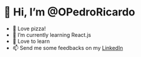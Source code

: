 # 👋 Hi, I’m @OPedroRicardo
- 👀 Love pizza!
- 🌱 I’m currently learning React.js
- 💞️ Love to learn
- 📫 Send me some feedbacks on my [LinkedIn](https://www.linkedin.com/in/pedro-ricardo-almeida-954444196/)
